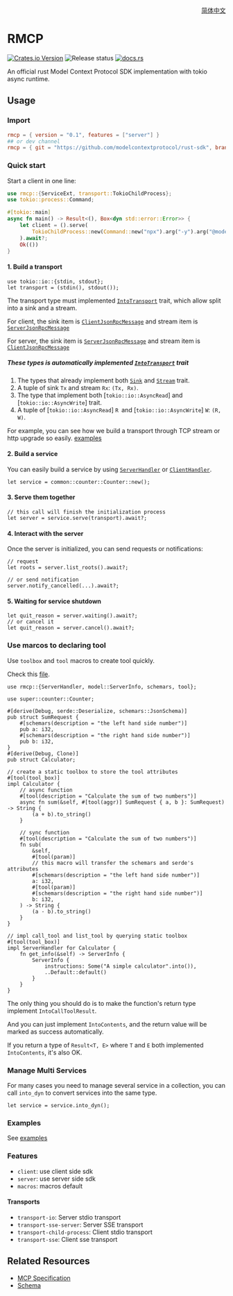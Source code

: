 <div align = "right">
<a href="docs/readme/README.zh-cn.md">简体中文</a>
</div>

# RMCP

[![Crates.io Version](https://img.shields.io/crates/v/rmcp)](https://crates.io/crates/rmcp)
![Release status](https://github.com/modelcontextprotocol/rust-sdk/actions/workflows/release.yml/badge.svg)
[![docs.rs](https://img.shields.io/docsrs/rmcp)](https://docs.rs/rmcp/latest/rmcp)

An official rust Model Context Protocol SDK implementation with tokio async runtime.

## Usage

### Import

```toml
rmcp = { version = "0.1", features = ["server"] }
## or dev channel
rmcp = { git = "https://github.com/modelcontextprotocol/rust-sdk", branch = "main" }
```

### Quick start

Start a client in one line:

```rust
use rmcp::{ServiceExt, transport::TokioChildProcess};
use tokio::process::Command;

#[tokio::main]
async fn main() -> Result<(), Box<dyn std::error::Error>> {
    let client = ().serve(
        TokioChildProcess::new(Command::new("npx").arg("-y").arg("@modelcontextprotocol/server-everything"))?
    ).await?;
    Ok(())
}
```

#### 1. Build a transport

```rust, ignore
use tokio::io::{stdin, stdout};
let transport = (stdin(), stdout());
```

The transport type must implemented [`IntoTransport`](crate::transport::IntoTransport) trait, which allow split into a sink and a stream.

For client, the sink item is [`ClientJsonRpcMessage`](crate::model::ClientJsonRpcMessage) and stream item is [`ServerJsonRpcMessage`](crate::model::ServerJsonRpcMessage)

For server, the sink item is [`ServerJsonRpcMessage`](crate::model::ServerJsonRpcMessage) and stream item is [`ClientJsonRpcMessage`](crate::model::ClientJsonRpcMessage)

##### These types is automatically implemented [`IntoTransport`](crate::transport::IntoTransport) trait

1. The types that already implement both [`Sink`](futures::Sink) and [`Stream`](futures::Stream) trait.
2. A tuple of sink `Tx` and stream `Rx`: `(Tx, Rx)`.
3. The type that implement both [`tokio::io::AsyncRead`] and [`tokio::io::AsyncWrite`] trait.
4. A tuple of [`tokio::io::AsyncRead`] `R `and [`tokio::io::AsyncWrite`] `W`: `(R, W)`.

For example, you can see how we build a transport through TCP stream or http upgrade so easily. [examples](examples/README.md)

#### 2. Build a service

You can easily build a service by using [`ServerHandler`](crates/rmcp/src/handler/server.rs) or [`ClientHandler`](crates/rmcp/src/handler/client.rs).

```rust, ignore
let service = common::counter::Counter::new();
```

#### 3. Serve them together

```rust, ignore
// this call will finish the initialization process
let server = service.serve(transport).await?;
```

#### 4. Interact with the server

Once the server is initialized, you can send requests or notifications:

```rust, ignore
// request
let roots = server.list_roots().await?;

// or send notification
server.notify_cancelled(...).await?;
```

#### 5. Waiting for service shutdown

```rust, ignore
let quit_reason = server.waiting().await?;
// or cancel it
let quit_reason = server.cancel().await?;
```

### Use marcos to declaring tool

Use `toolbox` and `tool` macros to create tool quickly.

Check this [file](examples/servers/src/common/calculator.rs).

```rust, ignore
use rmcp::{ServerHandler, model::ServerInfo, schemars, tool};

use super::counter::Counter;

#[derive(Debug, serde::Deserialize, schemars::JsonSchema)]
pub struct SumRequest {
    #[schemars(description = "the left hand side number")]
    pub a: i32,
    #[schemars(description = "the right hand side number")]
    pub b: i32,
}
#[derive(Debug, Clone)]
pub struct Calculator;

// create a static toolbox to store the tool attributes
#[tool(tool_box)]
impl Calculator {
    // async function
    #[tool(description = "Calculate the sum of two numbers")]
    async fn sum(&self, #[tool(aggr)] SumRequest { a, b }: SumRequest) -> String {
        (a + b).to_string()
    }

    // sync function
    #[tool(description = "Calculate the sum of two numbers")]
    fn sub(
        &self,
        #[tool(param)]
        // this macro will transfer the schemars and serde's attributes
        #[schemars(description = "the left hand side number")]
        a: i32,
        #[tool(param)]
        #[schemars(description = "the right hand side number")]
        b: i32,
    ) -> String {
        (a - b).to_string()
    }
}

// impl call_tool and list_tool by querying static toolbox
#[tool(tool_box)]
impl ServerHandler for Calculator {
    fn get_info(&self) -> ServerInfo {
        ServerInfo {
            instructions: Some("A simple calculator".into()),
            ..Default::default()
        }
    }
}

```

The only thing you should do is to make the function's return type implement `IntoCallToolResult`.

And you can just implement `IntoContents`, and the return value will be marked as success automatically.

If you return a type of `Result<T, E>` where `T` and `E` both implemented `IntoContents`, it's also OK.

### Manage Multi Services

For many cases you need to manage several service in a collection, you can call `into_dyn` to convert services into the same type.

```rust, ignore
let service = service.into_dyn();
```

### Examples

See [examples](examples/README.md)

### Features

- `client`: use client side sdk
- `server`: use server side sdk
- `macros`: macros default

#### Transports

- `transport-io`: Server stdio transport
- `transport-sse-server`: Server SSE transport
- `transport-child-process`: Client stdio transport
- `transport-sse`: Client sse transport

## Related Resources

- [MCP Specification](https://spec.modelcontextprotocol.io/specification/2024-11-05/)
- [Schema](https://github.com/modelcontextprotocol/specification/blob/main/schema/2024-11-05/schema.ts)
